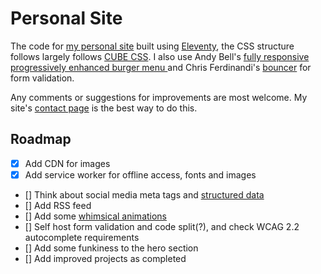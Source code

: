 # Personal Site

The code for [my personal site](https://www.dwhenson.com/) built using [Eleventy](https://www.11ty.dev/), the CSS structure follows largely follows [CUBE CSS](https://cube.fyi/). I also use Andy Bell's [fully responsive progressively enhanced burger menu ](https://piccalil.li/tutorial/build-a-fully-responsive-progressively-enhanced-burger-menu/) and Chris Ferdinandi's [bouncer](https://github.com/cferdinandi/bouncer) for form validation.

Any comments or suggestions for improvements are most welcome. My site's [contact page](https://dwhenson.com/contact/) is the best way to do this.

## Roadmap

- [x] Add CDN for images
- [x] Add service worker for offline access, fonts and images
- [] Think about social media meta tags and [structured data](https://www.maxivanov.io/add-structured-data-to-eleventy-blog/)
- [] Add RSS feed
- [] Add some [whimsical animations](https://css-tricks.com/a-handy-little-system-for-animated-entrances-in-css/)
- [] Self host form validation and code split(?), and check WCAG 2.2 autocomplete requirements
- [] Add some funkiness to the hero section
- [] Add improved projects as completed
